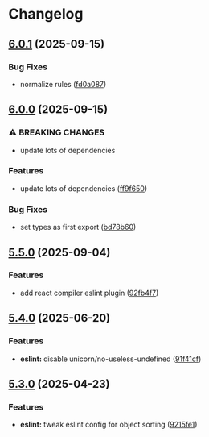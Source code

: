 # Changelog

## [6.0.1](https://github.com/fusionary/web-configs/compare/eslint-config@v6.0.0...eslint-config@v6.0.1) (2025-09-15)


### Bug Fixes

* normalize rules ([fd0a087](https://github.com/fusionary/web-configs/commit/fd0a087c9c230250e2b366bbf6461c4a60c8ed18))

## [6.0.0](https://github.com/fusionary/web-configs/compare/eslint-config@v5.5.0...eslint-config@v6.0.0) (2025-09-15)


### ⚠ BREAKING CHANGES

* update lots of dependencies

### Features

* update lots of dependencies ([ff9f650](https://github.com/fusionary/web-configs/commit/ff9f6500718d2a83baccbe3ebd74b87254d1f7ea))


### Bug Fixes

* set types as first export ([bd78b60](https://github.com/fusionary/web-configs/commit/bd78b60ba2363c76d695c13ee4046d1897792908))

## [5.5.0](https://github.com/fusionary/web-configs/compare/eslint-config@v5.4.0...eslint-config@v5.5.0) (2025-09-04)


### Features

* add react compiler eslint plugin ([92fb4f7](https://github.com/fusionary/web-configs/commit/92fb4f7d89fc3e509a08921ac9158f6ceaf8d788))

## [5.4.0](https://github.com/fusionary/web-configs/compare/eslint-config@v5.3.0...eslint-config@v5.4.0) (2025-06-20)


### Features

* **eslint:** disable unicorn/no-useless-undefined ([91f41cf](https://github.com/fusionary/web-configs/commit/91f41cf28ea8394c82eca25606bece543f52d821))

## [5.3.0](https://github.com/fusionary/web-configs/compare/eslint-config@v5.2.0...eslint-config@v5.3.0) (2025-04-23)


### Features

* **eslint:** tweak eslint config for object sorting ([9215fe1](https://github.com/fusionary/web-configs/commit/9215fe1b9901bd8b8b82d764a3ba9a0bef0a4659))
